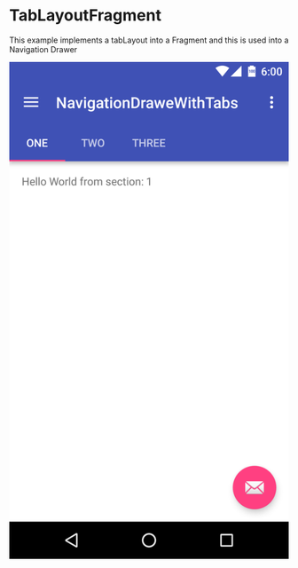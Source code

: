# TabLayoutFragment
This example implements a tabLayout into a Fragment and this is used into a Navigation Drawer

![alt text](https://raw.githubusercontent.com/jandrop/TabLayoutFragment/master/art/device-2016-05-13-001645.png)
